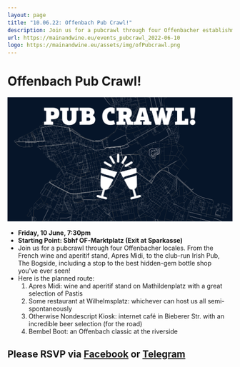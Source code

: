 ```yaml
---
layout: page
title: "10.06.22: Offenbach Pub Crawl!"
description: Join us for a pubcrawl through four Offenbacher establishments. From the French wine and aperitif stand, Apres Midi, to the waterside Offenbach classic, Bembelboot, including a stop to the best hidden-gem bottle shop you've ever seen!
url: https://mainandwine.eu/events_pubcrawl_2022-06-10
logo: https://mainandwine.eu/assets/img/ofPubcrawl.png
---
```


# Offenbach Pub Crawl!
![](assets/img/ofPubcrawl.png)

- __Friday, 10 June, 7:30pm__
- __Starting Point: Sbhf OF-Marktplatz (Exit at Sparkasse)__  
- Join us for a pubcrawl through four Offenbacher locales. From the French wine and aperitif stand, Apres Midi, to the club-run Irish Pub, The Bogside, including a stop to the best hidden-gem bottle shop you've ever seen!
- Here is the planned route:
  1. Apres Midi: wine and aperitif stand on Mathildenplatz with a great selection of Pastis
  2. Some restaurant at Wilhelmsplatz: whichever can host us all semi-spontaneously
  3. Otherwise Nondescript Kiosk: internet café in Bieberer Str. with an incredible beer selection (for the road)
  4. Bembel Boot: an Offenbach classic at the riverside
   
## Please RSVP via [Facebook](https://www.facebook.com/groups/offenbachenglishspeakers/) or [Telegram](https://t.me/mainandwine)

